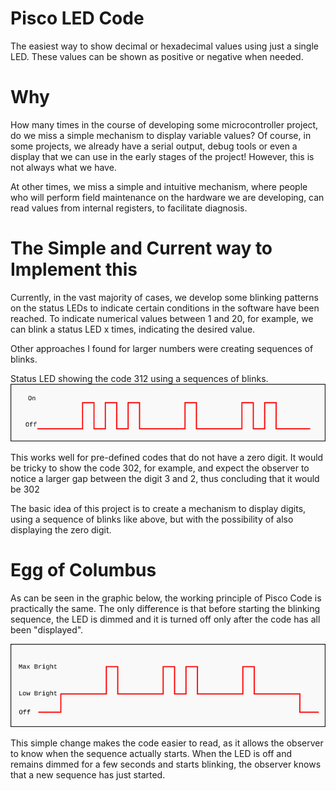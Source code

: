 # Pisco LED Code

The easiest way to show decimal or hexadecimal values using just a single LED. These values can be shown as positive or negative when needed.

# Why

How many times in the course of developing some microcontroller project, do we miss a simple mechanism to display variable values? Of course, in some projects, we already have a serial output, debug tools or even a display that we can use in the early stages of the project! However, this is not always what we have.

At other times, we miss a simple and intuitive mechanism, where people who will perform field maintenance on the hardware we are developing, can read values ​​from internal registers, to facilitate diagnosis.

# The Simple and Current way to Implement this

Currently, in the vast majority of cases, we develop some blinking patterns on the status LEDs to indicate certain conditions in the software have been reached.
To indicate numerical values between 1 and 20, for example, we can blink a status LED x times, indicating the desired value.

Other approaches I found for larger numbers were creating sequences of blinks.

Status LED showing the code 312 using a sequences of blinks.
![code312.png](https://github.com/andreviegas/Pisco-LED-Code/blob/6c91251ed2d3033bc74d414339b4a64d40685235/graphics/code312.png)

This works well for pre-defined codes that do not have a zero digit. It would be tricky to show the code 302, for example, and expect the observer to notice a larger gap between the digit 3 and 2, thus concluding that it would be 302

The basic idea of this project is to create a mechanism to display digits, using a sequence of blinks like above, but with the possibility of also displaying the zero digit.

# Egg of Columbus

As can be seen in the graphic below, the working principle of Pisco Code is practically the same. The only difference is that before starting the blinking sequence, the LED is dimmed and it is turned off only after the code has all been "displayed".

![pisco-code-121.png](https://github.com/andreviegas/Pisco-LED-Code/blob/2d7ab53852a28b9fdf24be6b03f43a6450f9fef0/graphics/pisco-code-121.png)

This simple change makes the code easier to read, as it allows the observer to know when the sequence actually starts. When the LED is off and remains dimmed for a few seconds and starts blinking, the observer knows that a new sequence has just started.

